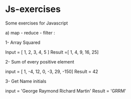 # Js-exercises
Some exercises for Javascript

a) map - reduce - filter :

  1- Array Squared
  
  Input = [ 1, 2, 3, 4, 5 ]   Result =[ 1, 4, 9, 16, 25]
  
  2- Sum of every positive element
  
  input = [ 1, -4, 12, 0, -3, 29, -150]   Result = 42
  
  3- Get Name initials
  
  input = 'George Raymond Richard Martin'   Result = 'GRRM'
  
